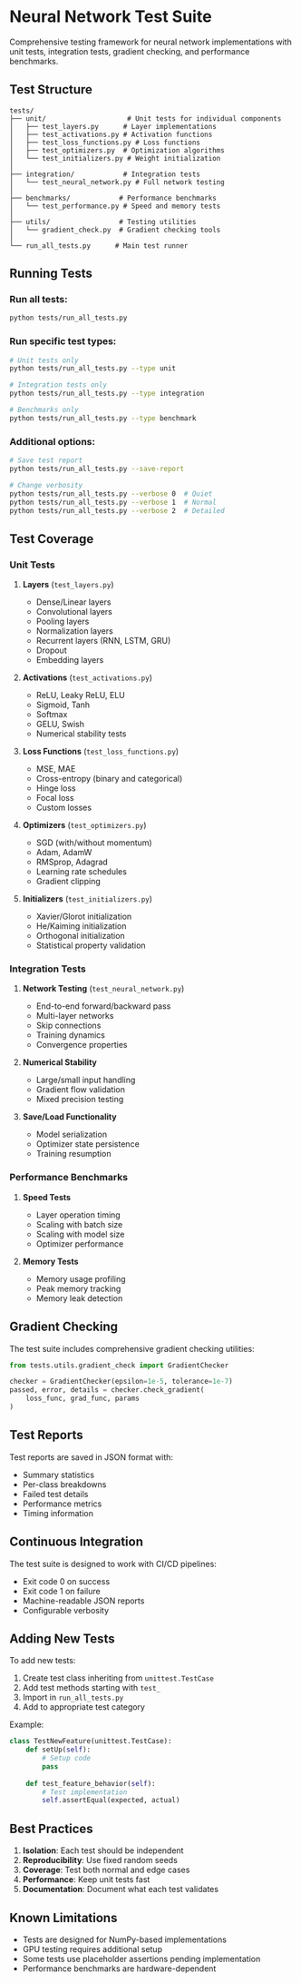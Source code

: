 # Neural Network Test Suite

Comprehensive testing framework for neural network implementations with unit tests, integration tests, gradient checking, and performance benchmarks.

## Test Structure

```
tests/
├── unit/                    # Unit tests for individual components
│   ├── test_layers.py      # Layer implementations
│   ├── test_activations.py # Activation functions
│   ├── test_loss_functions.py # Loss functions
│   ├── test_optimizers.py  # Optimization algorithms
│   └── test_initializers.py # Weight initialization
│
├── integration/            # Integration tests
│   └── test_neural_network.py # Full network testing
│
├── benchmarks/            # Performance benchmarks
│   └── test_performance.py # Speed and memory tests
│
├── utils/                 # Testing utilities
│   └── gradient_check.py  # Gradient checking tools
│
└── run_all_tests.py      # Main test runner

```

## Running Tests

### Run all tests:
```bash
python tests/run_all_tests.py
```

### Run specific test types:
```bash
# Unit tests only
python tests/run_all_tests.py --type unit

# Integration tests only
python tests/run_all_tests.py --type integration

# Benchmarks only
python tests/run_all_tests.py --type benchmark
```

### Additional options:
```bash
# Save test report
python tests/run_all_tests.py --save-report

# Change verbosity
python tests/run_all_tests.py --verbose 0  # Quiet
python tests/run_all_tests.py --verbose 1  # Normal
python tests/run_all_tests.py --verbose 2  # Detailed
```

## Test Coverage

### Unit Tests

1. **Layers** (`test_layers.py`)
   - Dense/Linear layers
   - Convolutional layers
   - Pooling layers
   - Normalization layers
   - Recurrent layers (RNN, LSTM, GRU)
   - Dropout
   - Embedding layers

2. **Activations** (`test_activations.py`)
   - ReLU, Leaky ReLU, ELU
   - Sigmoid, Tanh
   - Softmax
   - GELU, Swish
   - Numerical stability tests

3. **Loss Functions** (`test_loss_functions.py`)
   - MSE, MAE
   - Cross-entropy (binary and categorical)
   - Hinge loss
   - Focal loss
   - Custom losses

4. **Optimizers** (`test_optimizers.py`)
   - SGD (with/without momentum)
   - Adam, AdamW
   - RMSprop, Adagrad
   - Learning rate schedules
   - Gradient clipping

5. **Initializers** (`test_initializers.py`)
   - Xavier/Glorot initialization
   - He/Kaiming initialization
   - Orthogonal initialization
   - Statistical property validation

### Integration Tests

1. **Network Testing** (`test_neural_network.py`)
   - End-to-end forward/backward pass
   - Multi-layer networks
   - Skip connections
   - Training dynamics
   - Convergence properties

2. **Numerical Stability**
   - Large/small input handling
   - Gradient flow validation
   - Mixed precision testing

3. **Save/Load Functionality**
   - Model serialization
   - Optimizer state persistence
   - Training resumption

### Performance Benchmarks

1. **Speed Tests**
   - Layer operation timing
   - Scaling with batch size
   - Scaling with model size
   - Optimizer performance

2. **Memory Tests**
   - Memory usage profiling
   - Peak memory tracking
   - Memory leak detection

## Gradient Checking

The test suite includes comprehensive gradient checking utilities:

```python
from tests.utils.gradient_check import GradientChecker

checker = GradientChecker(epsilon=1e-5, tolerance=1e-7)
passed, error, details = checker.check_gradient(
    loss_func, grad_func, params
)
```

## Test Reports

Test reports are saved in JSON format with:
- Summary statistics
- Per-class breakdowns
- Failed test details
- Performance metrics
- Timing information

## Continuous Integration

The test suite is designed to work with CI/CD pipelines:
- Exit code 0 on success
- Exit code 1 on failure
- Machine-readable JSON reports
- Configurable verbosity

## Adding New Tests

To add new tests:

1. Create test class inheriting from `unittest.TestCase`
2. Add test methods starting with `test_`
3. Import in `run_all_tests.py`
4. Add to appropriate test category

Example:
```python
class TestNewFeature(unittest.TestCase):
    def setUp(self):
        # Setup code
        pass
        
    def test_feature_behavior(self):
        # Test implementation
        self.assertEqual(expected, actual)
```

## Best Practices

1. **Isolation**: Each test should be independent
2. **Reproducibility**: Use fixed random seeds
3. **Coverage**: Test both normal and edge cases
4. **Performance**: Keep unit tests fast
5. **Documentation**: Document what each test validates

## Known Limitations

- Tests are designed for NumPy-based implementations
- GPU testing requires additional setup
- Some tests use placeholder assertions pending implementation
- Performance benchmarks are hardware-dependent
